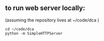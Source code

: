 to run web server locally:
--------------------------
(assuming the repository lives at ~/code/dca )

	cd ~/code/dca
	python -m SimpleHTTPServer

